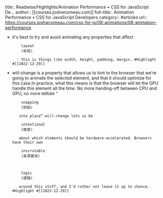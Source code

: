title:: Readwise/Highlights/Animation Performance • CSS for JavaScript De...
author:: [[courses.joshwcomeau.com]]
full-title:: Animation Performance • CSS for JavaScript Developers
category:: #articles
url:: https://courses.joshwcomeau.com/css-for-js/08-animations/08-animation-performance
- it's best to try and avoid animating any properties that affect 
        
          layout
          (布局)
        
        : this is things like width, height, padding, margin. #Highlight #[[2022-12-29]]
- will-change is a property that allows us to hint to the browser that we're going to animate the selected element, and that it should optimize for this case.In practice, what this means is that the browser will let the GPU handle this element all the time. No more handing-off between CPU and GPU, no more telltale “
        
          snapping
          (抓拍)
        
         into place”.will-change lets us be 
        
          intentional
          (故意)
        
         about which elements should be hardware-accelerated. Browsers have their own 
        
          inscrutable
          (高深莫测)
        
         
        
          logic
          (逻辑)
        
         around this stuff, and I'd rather not leave it up to chance. #Highlight #[[2022-12-29]]